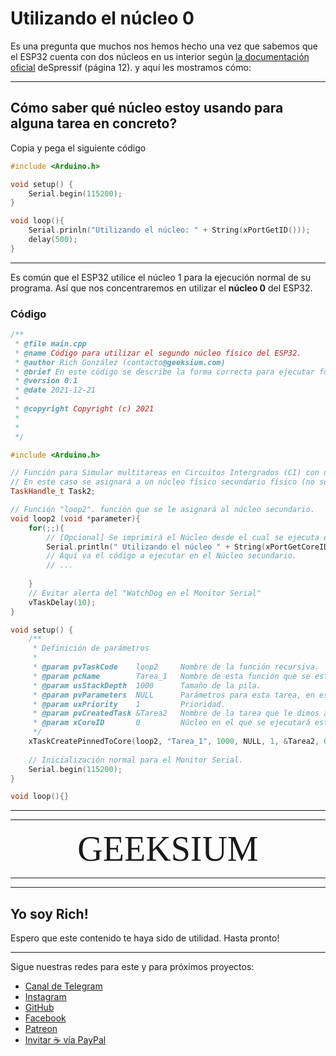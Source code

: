 # Utilizando el núcleo 0

Es una pregunta que muchos nos hemos hecho una vez que sabemos que el ESP32 cuenta con dos núcleos en us interior según [la documentación oficial](https://www.espressif.com/sites/default/files/documentation/esp32_datasheet_en.pdf) deSpressif (página 12). y aquí les mostramos cómo:

---

## Cómo saber qué núcleo estoy usando para alguna tarea en concreto?

Copia y pega el siguiente código

``` cpp
#include <Arduino.h>

void setup() {
    Serial.begin(115200);
}

void loop(){
    Serial.prinln("Utilizando el núcleo: " + String(xPortGetID()));
    delay(500);
}
```

---

Es común que el ESP32 utilice el núcleo 1 para la ejecución normal de su programa. Así que nos concentraremos en utilizar el **núcleo 0** del ESP32.

### Código

``` cpp
/**
 * @file main.cpp
 * @name Código para utilizar el segundo núcleo físico del ESP32.
 * @author Rich González (contacto@geeksium.com)
 * @brief En este código se describe la forma correcta para ejecutar funciones en el segundo núcleo del ESP32, mediante el uso de RTOS (Real-time Operative System).
 * @version 0.1
 * @date 2021-12-21
 * 
 * @copyright Copyright (c) 2021
 * 
 * 
 */

#include <Arduino.h>

// Función para Simular multitareas en Circuitos Intergrados (CI) con un sólo núcleo (RTOS).
// En este caso se asignará a un núcleo físico secundario físico (no sólo simulado).
TaskHandle_t Task2;

// Función "loop2". función que se le asignará al núcleo secundario.
void loop2 (void *parameter){
    for(;;){
        // [Opcional] Se imprimirá el Núcleo desde el cual se ejecuta esta tarea.
        Serial.println(" Utilizando el núcleo " + String(xPortGetCoreID()));
        // Aquí va el código a ejecutar en el Núcleo secundario.
        // ...
        
    }
    // Evitar alerta del "WatchDog en el Monitor Serial"
    vTaskDelay(10);
}

void setup() {
    /**
     * Definición de parámetros
     * 
     * @param pvTaskCode    loop2     Nombre de la función recursiva.
     * @param pcName        Tarea_1   Nombre de esta función que se està definiendo, puede cambiarse.
     * @param usStackDepth  1000      Tamaño de la pila.
     * @param pvParameters  NULL      Parámetros para esta tarea, en este caso son NULOS.
     * @param uxPriority    1         Prioridad.
     * @param pvCreatedTask &Tarea2   Nombre de la tarea que le dimos a la "TaskHandler_t" (se definió después del #include <Arduino.h>).
     * @param xCoreID       0         Núcleo en el que se ejecutará esta tarea, en este caso el núcleo 0.
     */
    xTaskCreatePinnedToCore(loop2, "Tarea_1", 1000, NULL, 1, &Tarea2, 0);
    
    // Inicialización normal para el Monitor Serial.
    Serial.begin(115200);
}

void loop(){}
```

---

---

<div align="center"> <span style="font-family:'bebas neue extrabold'; font-size:4em;">GEEKSIUM</span> </div>

---

---

## Yo soy Rich!

Espero que este contenido te haya sido de utilidad.
Hasta pronto!

---

Sigue nuestras redes para este y para próximos proyectos:

- [Canal de Telegram](https://t.me/geeksium)
- [Instagram](https://instagram.com/geeksium)
- [GitHub](https://github.com/geeksium)
- [Facebook](https://facebook.com/geeksium)
- [Patreon](https://patreon.com/geeksium)
- [Invitar ☕ vía PayPal](https://paypal.me/richglz?country.x=MX&locale.x=es_XC)